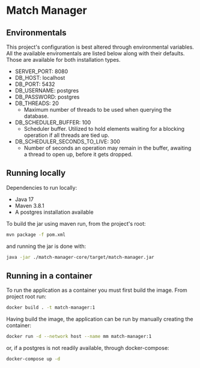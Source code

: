 # Match Manager

## Environmentals

This project's configuration is best altered through environmental variables.
All the available enviromentals are listed below along with their defaults.
Those are available for both installation types.

- SERVER_PORT: 8080
- DB_HOST: localhost
- DB_PORT: 5432
- DB_USERNAME: postgres
- DB_PASSWORD: postgres
- DB_THREADS: 20
  * Maximum number of threads to be used when querying the database.
- DB_SCHEDULER_BUFFER: 100
  * Scheduler buffer. Utilized to hold elements waiting
    for a blocking operation if all threads are tied up.
- DB_SCHEDULER_SECONDS_TO_LIVE: 300
  * Number of seconds an operation may remain in the buffer,
    awaiting a thread to open up, before it gets dropped. 

## Running locally

Dependencies to run locally:
- Java 17
- Maven 3.8.1
- A postgres installation available

To build the jar using maven run, from the project's root:

```bash
mvn package -f pom.xml
```

and running the jar is done with:

```bash
java -jar ./match-manager-core/target/match-manager.jar
```

## Running in a container

To run the application as a container you must first build the image.
From project root run:

```bash
docker build . -t match-manager:1
```

Having build the image, the application can be run by manually creating 
the container:

```bash
docker run -d --network host --name mm match-manager:1
```

or, if a postgres is not readily available, through docker-compose:

```bash
docker-compose up -d
```
